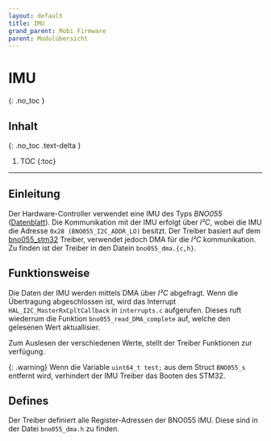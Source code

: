 ```yaml
---
layout: default
title: IMU
grand_parent: Mobi Firmware
parent: Modulübersicht
---
```


# IMU
{: .no_toc }

## Inhalt
{: .no_toc .text-delta }

1. TOC
{:toc}

---

## Einleitung

Der Hardware-Controller verwendet eine IMU des Typs *BNO055* ([Datenblatt](https://www.bosch-sensortec.com/media/boschsensortec/downloads/datasheets/bst-bno055-ds000.pdf)).
Die Kommunikation mit der IMU erfolgt über *I²C*, wobei die IMU die Adresse `0x28 (BNO055_I2C_ADDR_LO)` besitzt.
Der Treiber basiert auf dem [bno055_stm32](https://github.com/ivyknob/bno055_stm32) Treiber, verwendet jedoch DMA für die *I²C* kommunikation.
Zu finden ist der Treiber in den Datein `bno055_dma.{c,h}`.

## Funktionsweise

Die Daten der IMU werden mittels DMA über *I²C* abgefragt.
Wenn die Übertragung abgeschlossen ist, wird das Interrupt `HAL_I2C_MasterRxCpltCallback` in `interrupts.c` aufgerufen.
Dieses ruft wiederrum die Funktion `bno055_read_DMA_complete` auf, welche den gelesenen Wert aktuallisier.

Zum Auslesen der verschiedenen Werte, stellt der Treiber Funktionen zur verfügung.

{: .warning}
Wenn die Variable `uint64_t test;` aus dem Struct `BNO055_s` entfernt wird,
verhindert der IMU Treiber das Booten des STM32.

## Defines

Der Treiber definiert alle Register-Adressen der BNO055 IMU.
Diese sind in der Datei `bno055_dma.h` zu finden.
